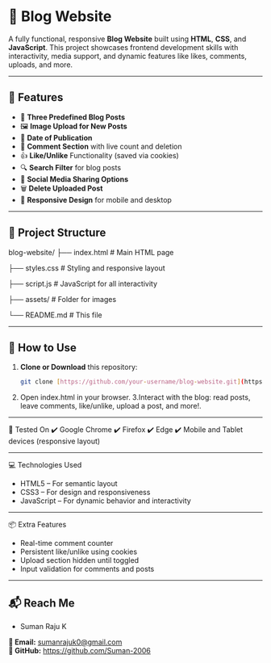 # 📝 Blog Website

A fully functional, responsive **Blog Website** built using **HTML**, **CSS**, and **JavaScript**.
This project showcases frontend development skills with interactivity, media support, and dynamic 
features like likes, comments, uploads, and more.

---

## 📌 Features

- 📰 **Three Predefined Blog Posts**
- 🖼️ **Image Upload for New Posts**
- 📅 **Date of Publication**
- 💬 **Comment Section** with live count and deletion
- 👍 **Like/Unlike** Functionality (saved via cookies)
- 🔍 **Search Filter** for blog posts
- 🔗 **Social Media Sharing Options**
- 🗑️ **Delete Uploaded Post**
- 📱 **Responsive Design** for mobile and desktop

---

## 📂 Project Structure

blog-website/
├── index.html # Main HTML page

├── styles.css # Styling and responsive layout

├── script.js # JavaScript for all interactivity

├── assets/ # Folder for images

└── README.md # This file

---

## 🚀 How to Use

1. **Clone or Download** this repository:
   ```bash
   git clone [https://github.com/your-username/blog-website.git](https://github.com/Suman-2006/blog-website)
2. Open index.html in your browser.
3.Interact with the blog: read posts, leave comments, like/unlike, upload a post, and more!.

---

🧪 Tested On
✔️ Google Chrome
✔️ Firefox
✔️ Edge
✔️ Mobile and Tablet devices (responsive layout)

---

💻 Technologies Used
- HTML5 – For semantic layout
- CSS3 – For design and responsiveness
- JavaScript – For dynamic behavior and interactivity

---

📦 Extra Features
- Real-time comment counter
- Persistent like/unlike using cookies
- Upload section hidden until toggled
- Input validation for comments and posts

---

## 📬 Reach Me
- Suman Raju K 

**📧 Email:** sumanrajuk0@gmail.com  
**🔗 GitHub:** https://github.com/Suman-2006
